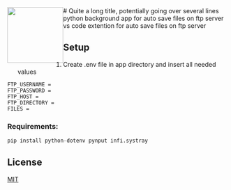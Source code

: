 <div style="float: left;"><img src="https://assets-cdn.github.com/images/modules/logos_page/GitHub-Mark.png" width="128" height="128"/></div> 
# Quite a long title, potentially going over several lines

<br />
python background app for auto save files on ftp server<br />
vs code extention for auto save files on ftp server

## Setup
1. Create .env file in app directory and insert all needed values
```
FTP_USERNAME = 
FTP_PASSWORD = 
FTP_HOST = 
FTP_DIRECTORY = 
FILES = 
```
### Requirements:
```python
pip install python-dotenv pynput infi.systray
```

## License
[MIT](https://choosealicense.com/licenses/mit/)
